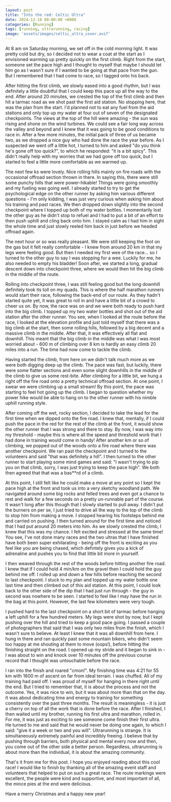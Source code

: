 ```yaml
---
layout: post
title: "Into the red: Celtic Ultra"
date: 2024-12-18 00:00:00 +0000
categories: [Running]
tags: [running, ultrarunning, racing]
image: 'assets/images/celtic_ultra_cover.avif'
---
```


At 8 am on Saturday morning, we set off in the cold morning light. It was pretty cold but dry, so I decided not to wear a coat at the start as I envisioned warming up pretty quickly on the first climb. Right from the start, someone set the pace high and I thought to myself that maybe I should let him go as I wasn't sure if I wanted to be going at that pace from the gun. But I remembered that I had come to race, so I tagged onto his back. 


After hitting the first climb, we slowly eased into a good rhythm, but I was definitely a little doubtful that I could keep this pace up all the way to the end. After around 20 minutes, we crested the top of the first climb and then hit a tarmac road as we shot past the first aid station. No stopping here, that was the plan from the start. I'd planned not to eat any fuel from the aid stations and only top up my water at four out of seven of the designated checkpoints. The views at the top of the hill were amazing - the sun was rising and shone on the wind turbines. We could see a fair long way across the valley and beyond and I knew that it was going to be good conditions to race in. After a few more minutes, the initial pack of three of us became two, as we dropped a nice guy who had done the race the year before. As I suspected we went off a little hot, I turned to him and asked "do you think he's gone off too quick?", to which he responded: "it is a bit spicy". This didn't really help with my worries that we had gone off too quick, but I started to feel a little more comfortable as we warmed up. 



The next few ks were lovely. Nice rolling hills mainly on fire roads with the occasional offroad section thrown in there. In saying this, there were still some punchy hills that were power-hikable! Things were going smoothly and my fueling was going well. I already started to try to get the psychological edge on the other runner by asking him various different questions - I'm only kidding, I was just very curious when asking him about his training and past races. We then dropped down slightly into the second checkpoint where I topped up both of my water bottles. I momentarily lost the other guy as he didn't stop to refuel and I had to put a bit of an effort to then push uphill and cling back onto him. I stayed calm as I had him in sight the whole time and just slowly reeled him back in just before we headed offroad again.


The next hour or so was really pleasant. We were still keeping the foot on the gas but it felt really comfortable - I knew from around 20 km in that my legs were feeling good. But then I needed my first wee of the race... so I turned to the other guy to say I was stopping for a wee. Luckily for me, he also needed to empty his bladder! Soon after, we started a long, gradual descent down into checkpoint three, where we would then hit the big climb in the middle of the route. 


Rolling into checkpoint three, I was still feeling good but the long downhill definitely took its toll on my quads. This is where the half marathon runners would start their race, following the back-end of our route. As they hadn't started quite yet, it was great to roll in and have a little bit of a crowd to cheer us on. By now, the race was on and we were both ready to push hard into the big climb. I topped up my two water bottles and shot out of the aid station after the other runner. You see, when I looked at the route before the race, I looked at the elevation profile and just told myself that there was a big climb at the start, then some rolling hills, followed by a big decent and a massive climb in the middle. After that, it was effectively all flat and downhill. This meant that the big climb in the middle was what I was most worried about - 600 m of climbing over 8 km is hardly an easy climb 20 miles into a run. The time had now come to tackle the climb.


Having started the climb, from here on we didn't talk much more as we were both digging deep up the climb. The pace was fast, but luckily, there were some flatter sections and even some slight downhills in the middle of the climb to give us some rest-bite. After climbing for a little bit, we hung a right off the fire road onto a pretty technical offroad section. At one point, I swear we were climbing up a small stream! By this point, the pace was starting to feel hot going up the climb. I began to question whether my power hike would be able to hang on to the other runner with his nimble uphill running style. 


After coming off the wet, rocky section, I decided to take the lead for the first time when we dipped onto the fire road. I knew that, mentally, if I could push the pace in the red for the rest of the climb at the front, it would show the other runner that I was strong and there to stay. By now, I was way into my threshold - maybe this is where all the speed and threshold work that I had done in training would come in handy! After another km or so of climbing, we popped out of the woods onto a fire road where there was another checkpoint. We ran past the checkpoint and I turned to the volunteers and said "that was definitely a hill". I then turned to the other runner to start playing some mind games and said: "I wasn't trying to pip you on that climb, sorry, I was just trying to keep the pace high". We both then agreed that that was a bas**rd of a climb. 


At this point, I still felt like he could make a move at any point so I kept the pace high at the front and took us into a very sketchy woodland path. We navigated around some big rocks and felled trees and even got a chance to rest and walk for a few seconds on a pretty un-runnable part of the course. It wasn't long after this though that I slowly started to pull away. I didn't put the burners on per se, I just tried to drive all the way to the top of the climb to stop him from making a move. I stopped hearing his footsteps behind me and carried on pushing. I then turned around for the first time and noticed that I had put around 20 meters into him. As we slowly crested the climb, I knew that this was my chance. I felt excited and stressed at the same time! You see, I've not done many races and the two ultras that I have finished have both been super exhilarating - being off the front is exciting as you feel like you are being chased, which defintely gives you a kick of adrenaline and pushes you to find that little bit more in yourself. 


I then weaved through the rest of the woods before hitting another fire road. I knew that if I could hold 4 min/km on the gravel then I could hold the guy behind me off. I rolled up and down a few hills before reaching the second to last checkpoint. I stuck to my plan and topped up my water bottle one last time and then climbed out of this aid station. At this point, I could look back to the other side of the dip that I had just run through - the guy in second was nowhere to be seen. I started to feel like I may have the run in the bag at this point. However, the last few kilometers were very tough. 


I pushed hard to the last checkpoint on a short bit of tarmac before hanging a left uphill for a few hundred meters. My legs were shot by now, but I kept pushing over the hill and tried to keep a good pace going. I passed a couple of photographers that said that I was only two miles from the finish, which I wasn't sure to believe. At least I knew that it was all downhill from here. I hung in there and ran quickly past some mountain bikers, who didn't seem too happy at me shouting at them to move (oops!), before hitting the finishing straight on the road. I opened up my stride and it began to sink in - I was about to win and knock over 10 minutes off the previous course record that I thought was untouchable before the race. 




I ran into the finish and roared "cmon!". My finishing time was 4:21 for 55 km with 1600 m of ascent on far from ideal terrain. I was chuffed. All of my training had paid off. I was proud of myself for hanging in there right until the end. But I tried to remember that, it is about the process and not the outcome. Yes, it was nice to win, but it was about more than that on the day. It was about dedicating time and energy to training for something consistently over the past three months. The result is meaningless - it is just a cherry on top of all the work that is done before the race. After I finished, I then waited until my brother, running his first ultra and marathon, rolled in. For me, it was just as exciting to see someone come finish their first ultra. He turned to me and said that he would never be doing one again, to which I said: "give it a week or two and you will". Ultrarunning is strange. It is simultaneously extremely painful and incredibly freeing. I believe that by pushing through barriers, both physical and mental every now and then, you come out of the other side a better person. Regardless, ultrarunning is about more than the individual, it is about the amazing community.



That's it from me for this post. I hope you enjoyed reading about this cool race! I would like to finish by thanking all of the amazing event staff and volunteers that helped to put on such a great race. The route markings were excellent, the people were kind and supportive, and most important of all, the mince pies at the end were delicious. 


Have a merry Christmas and a happy new year!


